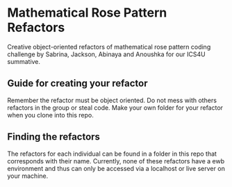 # Mathematical Rose Pattern Refactors
Creative object-oriented refactors of mathematical rose pattern coding challenge by Sabrina, Jackson, Abinaya and Anoushka for our ICS4U summative.

## Guide for creating your refactor
Remember the refactor must be object oriented. Do not mess with others refactors in the group or steal code. Make your own folder for your refactor when you clone into this repo. 

## Finding the refactors
The refactors for each individual can be found in a folder in this repo that corresponds with their name. Currently, none of these refactors have a ewb environment and thus can only be accessed via a localhost or live server on your machine.
